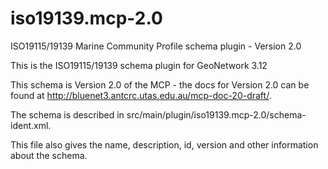 # iso19139.mcp-2.0

ISO19115/19139 Marine Community Profile schema plugin - Version 2.0

This is the ISO19115/19139 schema plugin for GeoNetwork 3.12

This schema is Version 2.0 of the MCP - the docs for Version 2.0 can be found at http://bluenet3.antcrc.utas.edu.au/mcp-doc-20-draft/. 

The schema is described in src/main/plugin/iso19139.mcp-2.0/schema-ident.xml.

This file also gives the name, description, id, version and other information about the schema.
